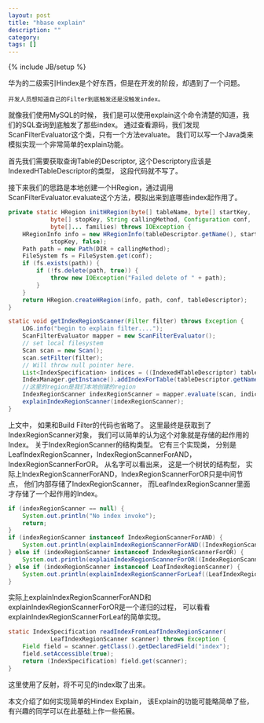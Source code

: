 ```yaml
---
layout: post
title: "hbase explain"
description: ""
category: 
tags: []
---
```

{% include JB/setup %}

华为的二级索引Hindex是个好东西，但是在开发的阶段，却遇到了一个问题。

	开发人员想知道自己的Filter到底触发还是没触发index。

就像我们使用MySQL的时候， 我们是可以使用explain这个命令清楚的知道，我们的SQL查询到底触发了那些index。
通过查看源码，我们发现ScanFilterEvaluator这个类，只有一个方法evaluate。 我们可以写一个Java类来模拟实现一个非常简单的explain功能。

首先我们需要获取查询Table的Descriptor, 这个Descriptory应该是IndexedHTableDescriptor的类型， 这段代码就不写了。

接下来我们的思路是本地创建一个HRegion，通过调用ScanFilterEvaluator.evaluate这个方法，模拟出来到底哪些index起作用了。
```java
private static HRegion initHRegion(byte[] tableName, byte[] startKey,
			byte[] stopKey, String callingMethod, Configuration conf,
			byte[]... families) throws IOException {
	HRegionInfo info = new HRegionInfo(tableDescriptor.getName(), startKey,
			stopKey, false);
	Path path = new Path(DIR + callingMethod);
	FileSystem fs = FileSystem.get(conf);
	if (fs.exists(path)) {
		if (!fs.delete(path, true)) {
			throw new IOException("Failed delete of " + path);
		}
	}
	return HRegion.createHRegion(info, path, conf, tableDescriptor);
}

static void getIndexRegionScanner(Filter filter) throws Exception {
	LOG.info("begin to explain filter....");
	ScanFilterEvaluator mapper = new ScanFilterEvaluator();
	// set local filesystem
	Scan scan = new Scan();
	scan.setFilter(filter);
	// Will throw null pointer here.
	List<IndexSpecification> indices = ((IndexedHTableDescriptor) tableDescriptor).getIndices();
	IndexManager.getInstance().addIndexForTable(tableDescriptor.getNameAsString(), indices);
	//这里的region是我们本地创建的region
	IndexRegionScanner indexRegionScanner = mapper.evaluate(scan, indices, new byte[0], region, tableDescriptor.getNameAsString());
	explainIndexRegionScanner(indexRegionScanner);
}

```
上文中， 如果和Build Filter的代码也省略了。 这里最终是获取到了IndexRegionScanner对象， 我们可以简单的认为这个对象就是存储的起作用的Index。 关于IndexRegionScanner的结构类型。 它有三个实现类， 分别是LeafIndexRegionScanner，IndexRegionScannerForAND，IndexRegionScannerForOR。
从名字可以看出来， 这是一个树状的结构型， 实际上IndexRegionScannerForAND，IndexRegionScannerForOR只是中间节点， 他们内部存储了IndexRegionScanner， 而LeafIndexRegionScanner里面才存储了一个起作用的Index。
```java
if (indexRegionScanner == null) {
	System.out.println("No index invoke");
	return;
}
if (indexRegionScanner instanceof IndexRegionScannerForAND) {
	System.out.println(explainIndexRegionScannerForAND((IndexRegionScannerForAND) indexRegionScanner));
} else if (indexRegionScanner instanceof IndexRegionScannerForOR) {
	System.out.println(explainIndexRegionScannerForOR((IndexRegionScannerForOR) indexRegionScanner));
} else if (indexRegionScanner instanceof LeafIndexRegionScanner) {
	System.out.println(explainIndexRegionScannerForLeaf((LeafIndexRegionScanner) indexRegionScanner));
}
```
实际上explainIndexRegionScannerForAND和explainIndexRegionScannerForOR是一个递归的过程， 可以看看explainIndexRegionScannerForLeaf的简单实现。
```java
static IndexSpecification readIndexFromLeafIndexRegionScanner(
			LeafIndexRegionScanner scanner) throws Exception {
	Field field = scanner.getClass().getDeclaredField("index");
	field.setAccessible(true);
	return (IndexSpecification) field.get(scanner);
}
```
这里使用了反射，将不可见的index取了出来。

本文介绍了如何实现简单的Hindex Explain， 该Explain的功能可能略简单了些， 有兴趣的同学可以在此基础上作一些拓展。